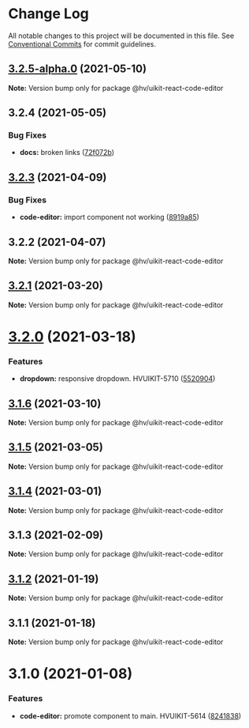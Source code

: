 # Change Log

All notable changes to this project will be documented in this file.
See [Conventional Commits](https://conventionalcommits.org) for commit guidelines.

## [3.2.5-alpha.0](https://github.com/lumada-design/hv-uikit-react/compare/@hv/uikit-react-code-editor@3.2.4...@hv/uikit-react-code-editor@3.2.5-alpha.0) (2021-05-10)

**Note:** Version bump only for package @hv/uikit-react-code-editor





## 3.2.4 (2021-05-05)


### Bug Fixes

* **docs:** broken links ([72f072b](https://github.com/lumada-design/hv-uikit-react/commit/72f072b541efc16519183ec4d42e51563de74a9e))





## [3.2.3](https://github.com/pentaho/hv-uikit-react/compare/@hv/uikit-react-code-editor@3.2.2...@hv/uikit-react-code-editor@3.2.3) (2021-04-09)


### Bug Fixes

* **code-editor:** import component not working ([8919a85](https://github.com/pentaho/hv-uikit-react/commit/8919a850912239ec64d0e65722b7759b72158ea5))





## 3.2.2 (2021-04-07)

**Note:** Version bump only for package @hv/uikit-react-code-editor





## [3.2.1](https://github.com/pentaho/hv-uikit-react/compare/@hv/uikit-react-code-editor@3.2.0...@hv/uikit-react-code-editor@3.2.1) (2021-03-20)

**Note:** Version bump only for package @hv/uikit-react-code-editor





# [3.2.0](https://github.com/pentaho/hv-uikit-react/compare/@hv/uikit-react-code-editor@3.1.6...@hv/uikit-react-code-editor@3.2.0) (2021-03-18)


### Features

* **dropdown:** responsive dropdown. HVUIKIT-5710 ([5520904](https://github.com/pentaho/hv-uikit-react/commit/552090454e3f1f564ed30c880c9926f096f25e6c))





## [3.1.6](https://github.com/pentaho/hv-uikit-react/compare/@hv/uikit-react-code-editor@3.1.5...@hv/uikit-react-code-editor@3.1.6) (2021-03-10)

**Note:** Version bump only for package @hv/uikit-react-code-editor





## [3.1.5](https://github.com/pentaho/hv-uikit-react/compare/@hv/uikit-react-code-editor@3.1.4...@hv/uikit-react-code-editor@3.1.5) (2021-03-05)

**Note:** Version bump only for package @hv/uikit-react-code-editor





## [3.1.4](https://github.com/pentaho/hv-uikit-react/compare/@hv/uikit-react-code-editor@3.1.3...@hv/uikit-react-code-editor@3.1.4) (2021-03-01)

**Note:** Version bump only for package @hv/uikit-react-code-editor





## 3.1.3 (2021-02-09)

**Note:** Version bump only for package @hv/uikit-react-code-editor





## [3.1.2](https://github.com/pentaho/hv-uikit-react/compare/@hv/uikit-react-code-editor@3.1.1...@hv/uikit-react-code-editor@3.1.2) (2021-01-19)

**Note:** Version bump only for package @hv/uikit-react-code-editor





## 3.1.1 (2021-01-18)

**Note:** Version bump only for package @hv/uikit-react-code-editor





# 3.1.0 (2021-01-08)


### Features

* **code-editor:** promote component to main. HVUIKIT-5614 ([8241838](https://github.com/pentaho/hv-uikit-react/commit/82418381ef97b3911db355daea015df8c23114d9))
